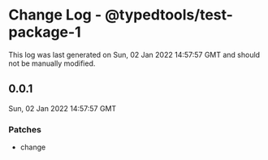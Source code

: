 # Change Log - @typedtools/test-package-1

This log was last generated on Sun, 02 Jan 2022 14:57:57 GMT and should not be manually modified.

## 0.0.1
Sun, 02 Jan 2022 14:57:57 GMT

### Patches

- change

